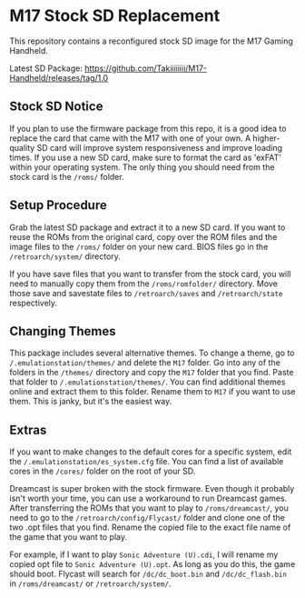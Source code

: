 # M17 Stock SD Replacement
This repository contains a reconfigured stock SD image for the M17 Gaming Handheld.

Latest SD Package: https://github.com/Takiiiiiiii/M17-Handheld/releases/tag/1.0

## Stock SD Notice

If you plan to use the firmware package from this repo, it is a good idea to replace the card that came with the M17 with one of your own. A higher-quality SD card will improve system responsiveness and improve loading times. If you use a new SD card, make sure to format the card as 'exFAT' within your operating system. The only thing you should need from the stock card is the `/roms/` folder. 

## Setup Procedure 

Grab the latest SD package and extract it to a new SD card. If you want to reuse the ROMs from the original card, copy over the ROM files and the image files to the `/roms/` folder on your new card. BIOS files go in the `/retroarch/system/` directory.

If you have save files that you want to transfer from the stock card, you will need to manually copy them from the `/roms/romfolder/` directory. Move those save and savestate files to `/retroarch/saves` and `/retroarch/state` respectively. 

## Changing Themes

This package includes several alternative themes. To change a theme, go to `/.emulationstation/themes/` and delete the `M17` folder. Go into any of the folders in the `/themes/` directory and copy the `M17` folder that you find. Paste that folder to `/.emulationstation/themes/`. You can find additional themes online and extract them to this folder. Rename them to `M17` if you want to use them. This is janky, but it's the easiest way.

## Extras

If you want to make changes to the default cores for a specific system, edit the `/.emulationstation/es_system.cfg` file. You can find a list of available cores in the `/cores/` folder on the root of your SD.

Dreamcast is super broken with the stock firmware. Even though it probably isn't worth your time, you can use a workaround to run Dreamcast games. After transferring the ROMs that you want to play to `/roms/dreamcast/`, you need to go to the `/retroarch/config/Flycast/` folder and clone one of the two .opt files that you find. Rename the copied file to the exact file name of the game that you want to play.

For example, if I want to play `Sonic Adventure (U).cdi`, I will rename my copied opt file to `Sonic Adventure (U).opt`. As long as you do this, the game should boot. Flycast will search for `/dc/dc_boot.bin` and `/dc/dc_flash.bin` in `/roms/dreamcast/` or `/retroarch/system/`.
